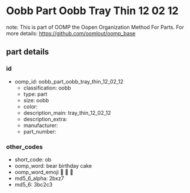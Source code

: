 # Oobb Part Oobb Tray Thin 12 02 12  

note: This is part of OOMP the Oopen Organization Method For Parts. For more details: https://github.com/oomlout/oomp_base

##  part details





### id
* oomp_id: oobb_part_oobb_tray_thin_12_02_12
  * classification: oobb
  * type: part
  * size: oobb
  * color: 
  * description_main: tray_thin_12_02_12
  * description_extra: 
  * manufacturer: 
  * part_number: 

### other_codes
* short_code: ob
* oomp_word: bear birthday cake
* oomp_word_emoji :bear: :birthday: :cake:
* md5_6_alpha: 2bxz7
* md5_6: 3bc2c3